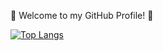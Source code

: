 👋 Welcome to my GitHub Profile! 👋

[![Top Langs](https://github-readme-stats.vercel.app/api/top-langs/?username=diptandel)](https://github.com/diptandel/github-readme-stats)
